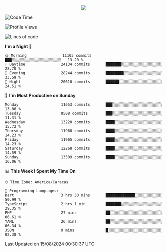 <p align="center">
  <a href="http://www.github.com/thevacs">
    <img src="https://github-readme-streak-stats.herokuapp.com/?user=thevacs&stroke=ffffff&background=1c1917&ring=0891b2&fire=0891b2&currStreakNum=ffffff&currStreakLabel=0891b2&sideNums=ffffff&sideLabels=ffffff&dates=ffffff&hide_border=true" />
  </a>
</p>

<!--START_SECTION:waka-->
![Code Time](http://img.shields.io/badge/Code%20Time-2%2C648%20hrs%204%20mins-blue)

![Profile Views](http://img.shields.io/badge/Profile%20Views-0-blue)

![Lines of code](https://img.shields.io/badge/From%20Hello%20World%20I%27ve%20Written-11.2%20million%20lines%20of%20code-blue)

**I'm a Night 🦉** 

```text
🌞 Morning                11103 commits       ███░░░░░░░░░░░░░░░░░░░░░░   13.20 % 
🌆 Daytime                24134 commits       ███████░░░░░░░░░░░░░░░░░░   28.70 % 
🌃 Evening                28244 commits       ████████░░░░░░░░░░░░░░░░░   33.59 % 
🌙 Night                  20610 commits       ██████░░░░░░░░░░░░░░░░░░░   24.51 % 
```
📅 **I'm Most Productive on Sunday** 

```text
Monday                   11653 commits       ███░░░░░░░░░░░░░░░░░░░░░░   13.86 % 
Tuesday                  9508 commits        ███░░░░░░░░░░░░░░░░░░░░░░   11.31 % 
Wednesday                13220 commits       ████░░░░░░░░░░░░░░░░░░░░░   15.72 % 
Thursday                 11968 commits       ████░░░░░░░░░░░░░░░░░░░░░   14.23 % 
Friday                   11965 commits       ████░░░░░░░░░░░░░░░░░░░░░   14.23 % 
Saturday                 12268 commits       ████░░░░░░░░░░░░░░░░░░░░░   14.59 % 
Sunday                   13509 commits       ████░░░░░░░░░░░░░░░░░░░░░   16.06 % 
```


📊 **This Week I Spent My Time On** 

```text
🕑︎ Time Zone: America/Caracas

💬 Programming Languages: 
Dart                     3 hrs 30 mins       █████████████░░░░░░░░░░░░   50.99 % 
TypeScript               2 hrs 1 min         ███████░░░░░░░░░░░░░░░░░░   29.35 % 
PHP                      27 mins             ██░░░░░░░░░░░░░░░░░░░░░░░   06.61 % 
YAML                     26 mins             ██░░░░░░░░░░░░░░░░░░░░░░░   06.34 % 
JSON                     9 mins              █░░░░░░░░░░░░░░░░░░░░░░░░   02.38 % 
```


 Last Updated on 15/08/2024 00:30:37 UTC
<!--END_SECTION:waka-->
